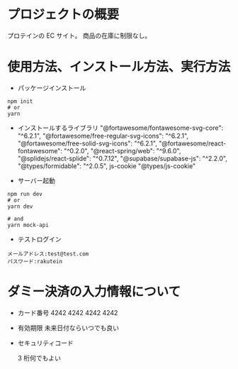 # プロジェクトの概要

プロテインの EC サイト。
商品の在庫に制限なし。

# 使用方法、インストール方法、実行方法

- パッケージインストール

```
npm init
# or
yarn
```

- インストールするライブラリ
  "@fortawesome/fontawesome-svg-core": "^6.2.1",
  "@fortawesome/free-regular-svg-icons": "^6.2.1",
  "@fortawesome/free-solid-svg-icons": "^6.2.1",
  "@fortawesome/react-fontawesome": "^0.2.0",
  "@react-spring/web": "^9.6.0",
  "@splidejs/react-splide": "^0.7.12",
  "@supabase/supabase-js": "^2.2.0",
  "@types/formidable": "^2.0.5",
  js-cookie
  "@types/js-cookie"

- サーバー起動

```
npm run dev
# or
yarn dev
```

```
# and
yarn mock-api
```

- テストログイン

```
メールアドレス:test@test.com
パスワード:rakutein
```

# ダミー決済の入力情報について

- カード番号
  4242 4242 4242 4242
- 有効期限
  未来日付ならいつでも良い
- セキュリティコード

  3 桁何でもよい

